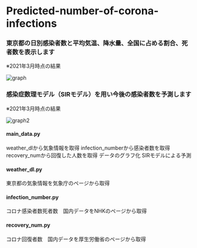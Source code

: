 # Predicted-number-of-corona-infections
### 東京都の日別感染者数と平均気温、降水量、全国に占める割合、死者数を表示します
※2021年3月時点の結果

![graph](https://user-images.githubusercontent.com/79778717/192128727-4fc5604e-a9da-481f-847f-9f403455d7b5.png)

### 感染症数理モデル（SIRモデル）を用い今後の感染者数を予測します
※2021年3月時点の結果

![graph2](https://user-images.githubusercontent.com/79778717/192128766-7d0653d9-ba55-4bbb-8ad3-0b5c064d14a7.png)

#### main_data.py
weather_dlから気象情報を取得
infection_numberから感染者数を取得
recovery_numから回復した人数を取得
データのグラフ化
SIRモデルによる予測

#### weather_dl.py
東京都の気象情報を気象庁のページから取得

#### infection_number.py
コロナ感染者数死者数　国内データをNHKのページから取得

#### recovery_num.py
コロナ回復者数　国内データを厚生労働省のページから取得
